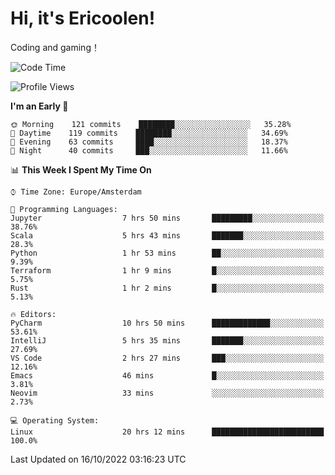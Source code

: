 # Hi, it's Ericoolen!
Coding and gaming！

<!--START_SECTION:waka-->
![Code Time](http://img.shields.io/badge/Code%20Time-447%20hrs%208%20mins-blue)

![Profile Views](http://img.shields.io/badge/Profile%20Views-3-blue)

**I'm an Early 🐤** 

```text
🌞 Morning    121 commits    ████████░░░░░░░░░░░░░░░░░   35.28% 
🌆 Daytime    119 commits    ████████░░░░░░░░░░░░░░░░░   34.69% 
🌃 Evening    63 commits     ████░░░░░░░░░░░░░░░░░░░░░   18.37% 
🌙 Night      40 commits     ███░░░░░░░░░░░░░░░░░░░░░░   11.66%

```


📊 **This Week I Spent My Time On** 

```text
⌚︎ Time Zone: Europe/Amsterdam

💬 Programming Languages: 
Jupyter                  7 hrs 50 mins       █████████░░░░░░░░░░░░░░░░   38.76% 
Scala                    5 hrs 43 mins       ███████░░░░░░░░░░░░░░░░░░   28.3% 
Python                   1 hr 53 mins        ██░░░░░░░░░░░░░░░░░░░░░░░   9.39% 
Terraform                1 hr 9 mins         █░░░░░░░░░░░░░░░░░░░░░░░░   5.75% 
Rust                     1 hr 2 mins         █░░░░░░░░░░░░░░░░░░░░░░░░   5.13%

🔥 Editors: 
PyCharm                  10 hrs 50 mins      █████████████░░░░░░░░░░░░   53.61% 
IntelliJ                 5 hrs 35 mins       ███████░░░░░░░░░░░░░░░░░░   27.69% 
VS Code                  2 hrs 27 mins       ███░░░░░░░░░░░░░░░░░░░░░░   12.16% 
Emacs                    46 mins             █░░░░░░░░░░░░░░░░░░░░░░░░   3.81% 
Neovim                   33 mins             ░░░░░░░░░░░░░░░░░░░░░░░░░   2.73%

💻 Operating System: 
Linux                    20 hrs 12 mins      █████████████████████████   100.0%

```


 Last Updated on 16/10/2022 03:16:23 UTC
<!--END_SECTION:waka-->

